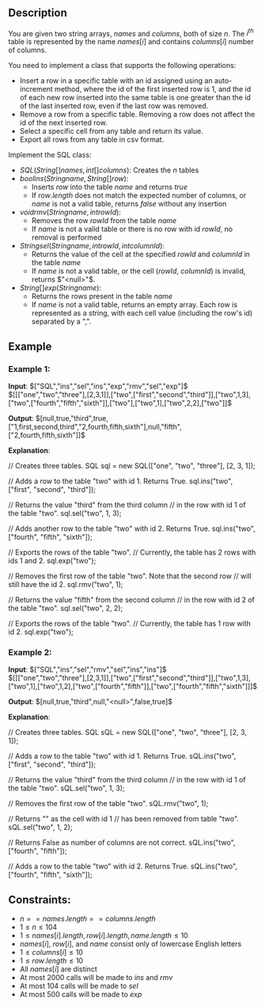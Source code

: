 ## Description
You are given two string arrays, $names$ and $columns$, both of size $n$. The $i^{th}$ table is represented by the name $names[i]$ and contains $columns[i]$ number of columns.

You need to implement a class that supports the following operations:
- Insert a row in a specific table with an id assigned using an auto-increment method, where the id of the first inserted row is $1$, and the id of each new row inserted into the same table is one greater than the id of the last inserted row, even if the last row was removed.
- Remove a row from a specific table. Removing a row does not affect the id of the next inserted row.
- Select a specific cell from any table and return its value.
- Export all rows from any table in csv format.

Implement the SQL class:
- $SQL(String[] names, int[] columns)$: Creates the $n$ tables
- $bool ins(String name, String[] row)$:
    - Inserts $row$ into the table $name$ and returns $true$
    - If $row.length$ does not match the expected number of columns, or $name$ is not a valid table, returns $false$ without any insertion
- $void rmv(String name, int rowId)$:
    - Removes the row $rowId$ from the table $name$
    - If $name$ is not a valid table or there is no row with id $rowId$, no removal is performed
- $String sel(String name, int rowId, int columnId)$:
    - Returns the value of the cell at the specified $rowId$ and $columnId$ in the table $name$
    - If $name$ is not a valid table, or the cell ($rowId$, $columnId$) is invalid, returns $"<null>"$.
- $String[] exp(String name)$:
    - Returns the rows present in the table $name$
    - If $name$ is not a valid table, returns an empty array. Each row is represented as a string, with each cell value (including the row's id) separated by a ",".
 
## Example
### Example 1:
**Input**:
$["SQL","ins","sel","ins","exp","rmv","sel","exp"]$  
$[[["one","two","three"],[2,3,1]],["two",["first","second","third"]],["two",1,3],["two",["fourth","fifth","sixth"]],["two"],["two",1],["two",2,2],["two"]]$

**Output**:
$[null,true,"third",true,["1,first,second,third","2,fourth,fifth,sixth"],null,"fifth",["2,fourth,fifth,sixth"]]$

**Explanation**:

// Creates three tables.
SQL sql = new SQL(["one", "two", "three"], [2, 3, 1]);

// Adds a row to the table "two" with id 1. Returns True.
sql.ins("two", ["first", "second", "third"]);

// Returns the value "third" from the third column
// in the row with id 1 of the table "two".
sql.sel("two", 1, 3);

// Adds another row to the table "two" with id 2. Returns True.
sql.ins("two", ["fourth", "fifth", "sixth"]);

// Exports the rows of the table "two".
// Currently, the table has 2 rows with ids 1 and 2.
sql.exp("two");

// Removes the first row of the table "two". Note that the second row
// will still have the id 2.
sql.rmv("two", 1);

// Returns the value "fifth" from the second column
// in the row with id 2 of the table "two".
sql.sel("two", 2, 2);

// Exports the rows of the table "two".
// Currently, the table has 1 row with id 2.
sql.exp("two");

### Example 2:
**Input**:
$["SQL","ins","sel","rmv","sel","ins","ins"]$  
$[[["one","two","three"],[2,3,1]],["two",["first","second","third"]],["two",1,3],["two",1],["two",1,2],["two",["fourth","fifth"]],["two",["fourth","fifth","sixth"]]]$

**Output**:
$[null,true,"third",null,"<null>",false,true]$

**Explanation**:

// Creates three tables.
SQL sQL = new SQL(["one", "two", "three"], [2, 3, 1]); 

// Adds a row to the table "two" with id 1. Returns True. 
sQL.ins("two", ["first", "second", "third"]); 

// Returns the value "third" from the third column 
// in the row with id 1 of the table "two".
sQL.sel("two", 1, 3); 

// Removes the first row of the table "two".
sQL.rmv("two", 1); 

// Returns "<null>" as the cell with id 1 
// has been removed from table "two".
sQL.sel("two", 1, 2); 

// Returns False as number of columns are not correct.
sQL.ins("two", ["fourth", "fifth"]); 

// Adds a row to the table "two" with id 2. Returns True.
sQL.ins("two", ["fourth", "fifth", "sixth"]); 
 
## Constraints:
- $n == names.length == columns.length$
- $1 \leq n \leq 104$
- $1 \leq names[i].length, row[i].length, name.length \leq 10$
- $names[i]$, $row[i]$, and $name$ consist only of lowercase English letters
- $1 \leq columns[i] \leq 10$
- $1 \leq row.length \leq 10$
- All $names[i]$ are distinct
- At most $2000$ calls will be made to $ins$ and $rmv$
- At most $104$ calls will be made to $sel$
- At most $500$ calls will be made to $exp$